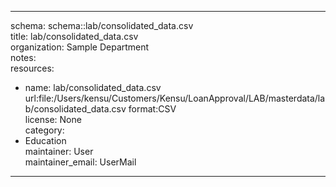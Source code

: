 


---  
schema: schema::lab/consolidated_data.csv  
title: lab/consolidated_data.csv  
organization: Sample Department  
notes:   
resources:  
- name: lab/consolidated_data.csv 
 url:file:/Users/kensu/Customers/Kensu/LoanApproval/LAB/masterdata/lab/consolidated_data.csv 
 format:CSV  
license: None  
category:
 - Education  
maintainer: User  
maintainer_email: UserMail  
---